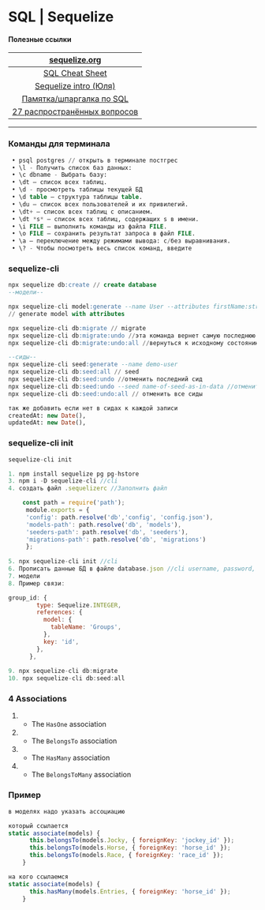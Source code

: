 # SQL | Sequelize

#### Полезные ссылки
| [sequelize.org](https://sequelize.org/docs/v6/core-concepts/assocs/) |
| :------------------:|
| [SQL Cheat Sheet](https://www.sqltutorial.org/sql-cheat-sheet/) |
| [Sequelize intro (Юля)](https://github.com/jtarasova/sequelize_intro) |
| [Памятка/шпаргалка по SQL](https://habr.com/ru/articles/564390/) |
| [27 распространённых вопросов](https://tproger.ru/articles/sql-interview-questions/) |

---
### Команды для терминала
```SQL
 • psql postgres // открыть в терминале постгрес
 • \l - Получить список баз данных:
 • \c dbname - Выбрать базу:
 • \dt — список всех таблиц.
 • \d - просмотреть таблицы текущей БД
 • \d table — структура таблицы table.
 • \du — список всех пользователей и их привилегий.
 • \dt+ — список всех таблиц с описанием.
 • \dt *s* — список всех таблиц, содержащих s в имени.
 • \i FILE — выполнить команды из файла FILE.
 • \o FILE — сохранить результат запроса в файл FILE.
 • \a — переключение между режимами вывода: с/без выравнивания.
 • \? - Чтобы посмотреть весь список команд, введите
```

### sequelize-cli

```SQL
npx sequelize db:create // create database
--модели--

npx sequelize-cli model:generate --name User --attributes firstName:string,lastName:string,email:string
// generate model with attributes 

npx sequelize-cli db:migrate // migrate
npx sequelize-cli db:migrate:undo //эта команда вернет самую последнюю миграцию
npx sequelize-cli db:migrate:undo:all //вернуться к исходному состоянию, отменив все миграции

--сиды--
npx sequelize-cli seed:generate --name demo-user
npx sequelize-cli db:seed:all // seed
npx sequelize-cli db:seed:undo //отменить последний сид
npx sequelize-cli db:seed:undo --seed name-of-seed-as-in-data //отменить определенный сид
npx sequelize-cli db:seed:undo:all // отменить все сиды

так же добавить если нет в сидах к каждой записи
createdAt: new Date(),
updatedAt: new Date(),
```

### sequelize-cli init 

```js
sequelize-cli init 

1. npm install sequelize pg pg-hstore
3. npm i -D sequelize-cli //cli
4. создать файл .sequelizerc //Заполнить файл

	const path = require('path');
	 module.exports = {
	 'config': path.resolve('db','config', 'config.json'),
	 'models-path': path.resolve('db', 'models'),
	 'seeders-path': path.resolve('db', 'seeders'),
	 'migrations-path': path.resolve('db', 'migrations')
	 };
	 
5. npx sequelize-cli init //cli
6. Прописать данные БД в файле database.json //cli username, password, database, dialect
7. модели
8. Пример связи:

group_id: {
        type: Sequelize.INTEGER,
        references: {
          model: {
            tableName: 'Groups',
          },
          key: 'id',
        },
      },
      
9. npx sequelize-cli db:migrate
10. npx sequelize-cli db:seed:all
```

### 4 Associations

1. - The `HasOne` association
2. - The `BelongsTo` association
3. - The `HasMany` association
4. - The `BelongsToMany` association

### Пример

```js
в моделях надо указать ассоциацию 

который ссылается
static associate(models) {
      this.belongsTo(models.Jocky, { foreignKey: 'jockey_id' });
      this.belongsTo(models.Horse, { foreignKey: 'horse_id' });
      this.belongsTo(models.Race, { foreignKey: 'race_id' });
    }

на кого ссылаемся
static associate(models) {
      this.hasMany(models.Entries, { foreignKey: 'horse_id' });
    }
```
